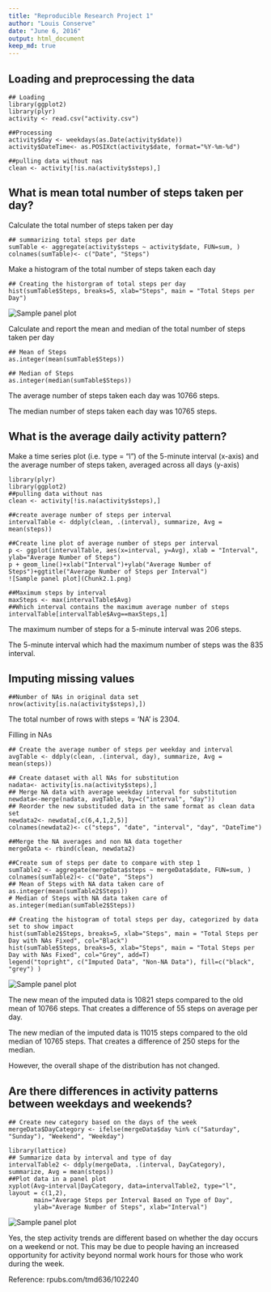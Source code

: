 ```yaml
---
title: "Reproducible Research Project 1"
author: "Louis Conserve"
date: "June 6, 2016"
output: html_document
keep_md: true
---
```


## Loading and preprocessing the data

```{r}
## Loading
library(ggplot2)
library(plyr)
activity <- read.csv("activity.csv")

##Processing
activity$day <- weekdays(as.Date(activity$date))
activity$DateTime<- as.POSIXct(activity$date, format="%Y-%m-%d")

##pulling data without nas
clean <- activity[!is.na(activity$steps),]
```

## What is mean total number of steps taken per day?

Calculate the total number of steps taken per day
```{r}
## summarizing total steps per date
sumTable <- aggregate(activity$steps ~ activity$date, FUN=sum, )
colnames(sumTable)<- c("Date", "Steps")
```

Make a histogram of the total number of steps taken each day
```{r, echo=TRUE}
## Creating the historgram of total steps per day
hist(sumTable$Steps, breaks=5, xlab="Steps", main = "Total Steps per Day")
```
![Sample panel plot](Chunk1.1.png) 

Calculate and report the mean and median of the total number of steps taken per day
```{r}
## Mean of Steps
as.integer(mean(sumTable$Steps))

## Median of Steps
as.integer(median(sumTable$Steps))
```

The average number of steps taken each day was 10766 steps.

The median number of steps taken each day was 10765 steps.

## What is the average daily activity pattern?

Make a time series plot (i.e. type = “l”) of the 5-minute interval (x-axis) and the average number of steps taken, averaged across all days (y-axis)

```{r, echo=TRUE}
library(plyr)
library(ggplot2)
##pulling data without nas
clean <- activity[!is.na(activity$steps),]

##create average number of steps per interval
intervalTable <- ddply(clean, .(interval), summarize, Avg = mean(steps))

##Create line plot of average number of steps per interval
p <- ggplot(intervalTable, aes(x=interval, y=Avg), xlab = "Interval", ylab="Average Number of Steps")
p + geom_line()+xlab("Interval")+ylab("Average Number of Steps")+ggtitle("Average Number of Steps per Interval")
![Sample panel plot](Chunk2.1.png) 

##Maximum steps by interval
maxSteps <- max(intervalTable$Avg)
##Which interval contains the maximum average number of steps
intervalTable[intervalTable$Avg==maxSteps,1]
```

The maximum number of steps for a 5-minute interval was 206 steps.

The 5-minute interval which had the maximum number of steps was the 835 interval.

## Imputing missing values

```{r}
##Number of NAs in original data set
nrow(activity[is.na(activity$steps),])
```

The total number of rows with steps = ‘NA’ is 2304. 

Filling in NAs
```{r,echo=TRUE}
## Create the average number of steps per weekday and interval
avgTable <- ddply(clean, .(interval, day), summarize, Avg = mean(steps))

## Create dataset with all NAs for substitution
nadata<- activity[is.na(activity$steps),]
## Merge NA data with average weekday interval for substitution
newdata<-merge(nadata, avgTable, by=c("interval", "day"))
## Reorder the new substituded data in the same format as clean data set
newdata2<- newdata[,c(6,4,1,2,5)]
colnames(newdata2)<- c("steps", "date", "interval", "day", "DateTime")

##Merge the NA averages and non NA data together
mergeData <- rbind(clean, newdata2)

##Create sum of steps per date to compare with step 1
sumTable2 <- aggregate(mergeData$steps ~ mergeData$date, FUN=sum, )
colnames(sumTable2)<- c("Date", "Steps")
## Mean of Steps with NA data taken care of
as.integer(mean(sumTable2$Steps))
# Median of Steps with NA data taken care of
as.integer(median(sumTable2$Steps))

## Creating the histogram of total steps per day, categorized by data set to show impact
hist(sumTable2$Steps, breaks=5, xlab="Steps", main = "Total Steps per Day with NAs Fixed", col="Black")
hist(sumTable$Steps, breaks=5, xlab="Steps", main = "Total Steps per Day with NAs Fixed", col="Grey", add=T)
legend("topright", c("Imputed Data", "Non-NA Data"), fill=c("black", "grey") )
```
![Sample panel plot](Chunk3.1.png) 

The new mean of the imputed data is 10821 steps compared to the old mean of 10766 steps. That creates a difference of 55 steps on average per day.

The new median of the imputed data is 11015 steps compared to the old median of 10765 steps. That creates a difference of 250 steps for the median.

However, the overall shape of the distribution has not changed.

## Are there differences in activity patterns between weekdays and weekends?
```{r, echo=TRUE}
## Create new category based on the days of the week
mergeData$DayCategory <- ifelse(mergeData$day %in% c("Saturday", "Sunday"), "Weekend", "Weekday")

library(lattice)
## Summarize data by interval and type of day
intervalTable2 <- ddply(mergeData, .(interval, DayCategory), summarize, Avg = mean(steps))
##Plot data in a panel plot
xyplot(Avg~interval|DayCategory, data=intervalTable2, type="l",  layout = c(1,2),
       main="Average Steps per Interval Based on Type of Day", 
       ylab="Average Number of Steps", xlab="Interval")
```
![Sample panel plot](Chunk4.1.png) 

Yes, the step activity trends are different based on whether the day occurs on a weekend or not. This may be due to people having an increased opportunity for activity beyond normal work hours for those who work during the week.

Reference: rpubs.com/tmd636/102240
